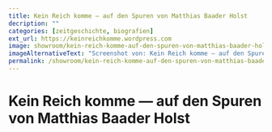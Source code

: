 ```yaml
---
title: Kein Reich komme — auf den Spuren von Matthias Baader Holst
decription: ""
categories: [zeitgeschichte, biografien]
ext_url: https://keinreichkomme.wordpress.com
image: showroom/kein-reich-komme-auf-den-spuren-von-matthias-baader-holst.jpg
imageAlternativeText: "Screenshot von: Kein Reich komme — auf den Spuren von Matthias Baader Holst"
permalink: /showroom/kein-reich-komme-auf-den-spuren-von-matthias-baader-holst
---
```


# Kein Reich komme — auf den Spuren von Matthias Baader Holst